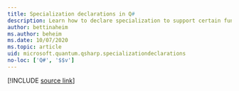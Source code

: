 ```yaml
---
title: Specialization declarations in Q#
description: Learn how to declare specialization to support certain functors in Q# operations.
author: bettinaheim
ms.author: beheim
ms.date: 10/07/2020
ms.topic: article
uid: microsoft.quantum.qsharp.specializationdeclarations
no-loc: ['Q#', '$$v']
---
```


<!---
# Specialization declarations in Q#
-->

[!INCLUDE [source link](~/includes/qsharp-language/Specifications/Language/1_ProgramStructure/4_SpecializationDeclarations.md)]

